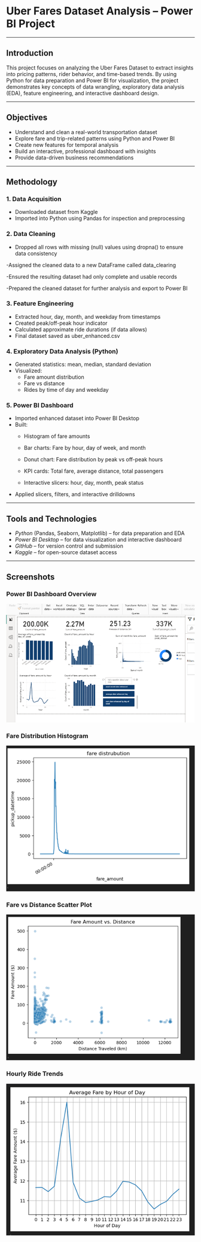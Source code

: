 #  Uber Fares Dataset Analysis – Power BI Project

---

##  Introduction

This project focuses on analyzing the Uber Fares Dataset to extract insights into pricing patterns, rider behavior, and time-based trends. By using Python for data preparation and Power BI for visualization, the project demonstrates key concepts of data wrangling, exploratory data analysis (EDA), feature engineering, and interactive dashboard design.

---

##  Objectives

- Understand and clean a real-world transportation dataset  
- Explore fare and trip-related patterns using Python and Power BI  
- Create new features for temporal analysis  
- Build an interactive, professional dashboard with insights  
- Provide data-driven business recommendations

---

##  Methodology

### 1. Data Acquisition
- Downloaded dataset from Kaggle
- Imported into Python using Pandas for inspection and preprocessing

### 2. Data Cleaning
- Dropped all rows with missing (null) values using dropna() to ensure data consistency
  
-Assigned the cleaned data to a new DataFrame called data_clearing

-Ensured the resulting dataset had only complete and usable records

-Prepared the cleaned dataset for further analysis and export to Power BI

### 3. Feature Engineering
- Extracted hour, day, month, and weekday from timestamps  
- Created peak/off-peak hour indicator  
- Calculated approximate ride durations (if data allows)  
- Final dataset saved as uber_enhanced.csv

### 4. Exploratory Data Analysis (Python)
- Generated statistics: mean, median, standard deviation  
- Visualized:
  - Fare amount distribution
  - Fare vs distance
  - Rides by time of day and weekday

### 5. Power BI Dashboard
- Imported enhanced dataset into Power BI Desktop  
- Built:
  - Histogram of fare amounts  
  -  Bar charts: Fare by hour, day of week, and month
  -  Donut chart: Fare distribution by peak vs off-peak hours

  - KPI cards: Total fare, average distance, total passengers

  - Interactive slicers: hour, day, month, peak status
- Applied slicers, filters, and interactive drilldowns

---

## Tools and Technologies

- *Python* (Pandas, Seaborn, Matplotlib) – for data preparation and EDA  
- *Power BI Desktop* – for data visualization and interactive dashboard  
- *GitHub* – for version control and submission  
- *Kaggle* – for open-source dataset access

---
##  Screenshots 

###  Power BI Dashboard Overview

![Dashboard Overview](screenshot/powerBI.PNG)

###  Fare Distribution Histogram

![Fare Distribution](screenshot/fare_distribution.png)

###  Fare vs Distance Scatter Plot

![Fare vs Distance](screenshot/distance.PNG)

###  Hourly Ride Trends

![Time Analysis](screenshot/hours.PNG)
